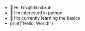 - 👋 Hi, I’m @rlilxxbruh
- 👀 I’m interested in python
- 🌱 I’m currently learning the basics
- print("Hello, World!")
